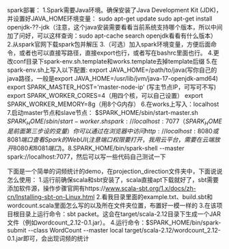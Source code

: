 spark部署：
1.Spark需要Java环境。确保安装了Java Development Kit (JDK)，并设置好JAVA_HOME环境变量：
        sudo apt-get update
        sudo apt-get install openjdk-??-jdk（注意，这个java安装需要看看当前系统支持哪个版本，所以中间加了问好，可以这样查询：sudo apt-cache search openjdk看看有什么版本）
2.从spark官网下载spark包并解压
3.（可选）加入spark环境变量，方便后面命令，或者也可以直接写路径，直接export也行，或者写在bashrc里面也行。
4.更改conf目录下spark-env.sh.template和works.template去掉template后缀
5.在spark-env.sh上写入以下配置:
              export JAVA_HOME=/path/to/java(写你自己的java路径，一般是export JAVA_HOME=/usr/lib/jvm/java-17-openjdk-amd64)
              export SPARK_MASTER_HOST='master-node-ip' (写主节点IP，可写可不写)
              export SPARK_WORKER_CORES=4（用四个核，可以自己设置）
              export SPARK_WORKER_MEMORY=8g（用8个G内存）
6.在works上写入：localhost
7.启动master节点和slave节点：
        $SPARK_HOME/sbin/start-master.sh
        $SPARK_HOME/sbin/start-worker.sh spark://localhost:7077（SPARK_HOME是前面第三步设的变量）
你可以通过在浏览器中访问http://localhost:8080或8081端口查看Spark的Web UI(注意端口权限要打开，我用云平台，需要在云端放开8080和8081端口)。
8.$SPARK_HOME/bin/spark-shell --master spark://localhost:7077，然后可以写一些代码自己测试一下


下面是一个简单的词频统计的demo，在projection_direction文件夹中，下面说说怎么使用：
1.运行前确保scala和sbt安装了，scala直接apt下载就好了，sbt需要添加软件源，操作步骤官网有https://www.scala-sbt.org/1.x/docs/zh-cn/Installing-sbt-on-Linux.html
2.看我目录里面的example.txt、build.sbt和wordcount.scala里面怎么写的以及所在文件夹位置，布置好一模一样的
3.在该项目根目录上运行命令：sbt packet。这会在target/scala-2.12目录下生成一个JAR文件（例如wordcount_2.12-0.1.jar）。
4.运行命令：$SPARK_HOME/bin/spark-submit --class WordCount --master local target/scala-2.12/wordcount_2.12-0.1.jar即可，会出现词频的统计
